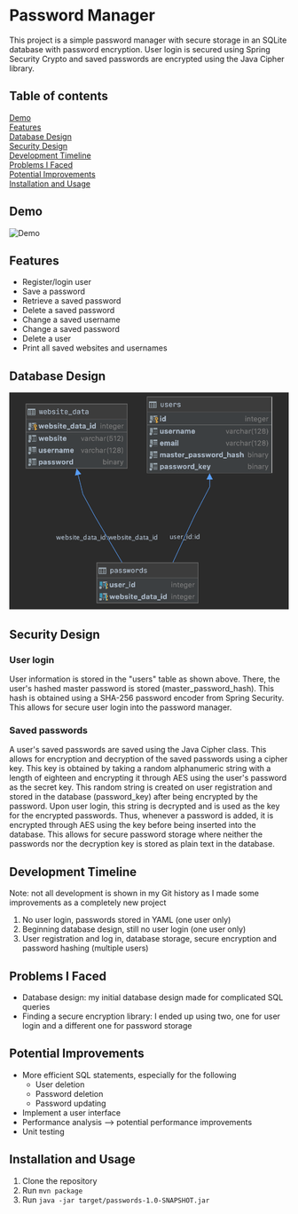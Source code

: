 # Password Manager

This project is a simple password manager with secure storage in an SQLite database with password encryption.
User login is secured using Spring Security Crypto and saved passwords are encrypted using the Java Cipher library.

## Table of contents

[Demo](#demo)<br>
[Features](#features)<br>
[Database Design](#database-design)<br>
[Security Design](#security-design)<br>
[Development Timeline](#development-timeline)<br>
[Problems I Faced](#problems-i-faced)<br>
[Potential Improvements](#potential-improvements)<br>
[Installation and Usage](#installation-and-usage)

## Demo

<img src="http://g.recordit.co/VicCRS6paT.gif" alt="Demo">

## Features

- Register/login user
- Save a password
- Retrieve a saved password
- Delete a saved password
- Change a saved username
- Change a saved password
- Delete a user
- Print all saved websites and usernames

## Database Design

![Database Design](database_design.png)

## Security Design

### User login

User information is stored in the "users" table as shown above. 
There, the user's hashed master password is stored (master_password_hash). 
This hash is obtained using a SHA-256 password encoder from Spring Security. 
This allows for secure user login into the password manager.

### Saved passwords

A user's saved passwords are saved using the Java Cipher class. 
This allows for encryption and decryption of the saved passwords using a cipher key. 
This key is obtained by taking a random alphanumeric string with a length of eighteen and encrypting it through AES using the user's password as the secret key. 
This random string is created on user registration and stored in the database (password_key) after being encrypted by the password. 
Upon user login, this string is decrypted and is used as the key for the encrypted passwords. 
Thus, whenever a password is added, it is encrypted through AES using the key before being inserted into the database. 
This allows for secure password storage where neither the passwords nor the decryption key is stored as plain text in the database.

## Development Timeline

Note: not all development is shown in my Git history as I made some improvements as a completely new project

1. No user login, passwords stored in YAML (one user only)
2. Beginning database design, still no user login (one user only)
3. User registration and log in, database storage, secure encryption and password hashing (multiple users)

## Problems I Faced

- Database design: my initial database design made for complicated SQL queries
- Finding a secure encryption library: I ended up using two, one for user login and a different one for password storage

## Potential Improvements

- More efficient SQL statements, especially for the following
    - User deletion
    - Password deletion
    - Password updating
- Implement a user interface
- Performance analysis --> potential performance improvements
- Unit testing

## Installation and Usage

1. Clone the repository
3. Run `mvn package`
4. Run `java -jar target/passwords-1.0-SNAPSHOT.jar`